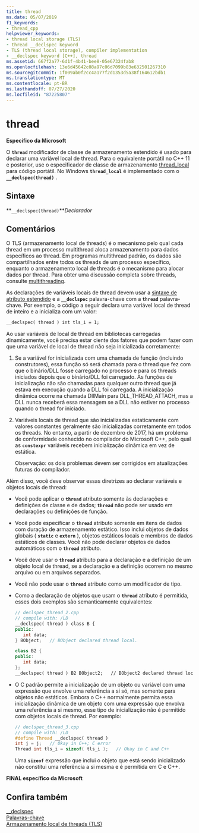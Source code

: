 ```yaml
---
title: thread
ms.date: 05/07/2019
f1_keywords:
- thread_cpp
helpviewer_keywords:
- thread local storage (TLS)
- thread __declspec keyword
- TLS (thread local storage), compiler implementation
- __declspec keyword [C++], thread
ms.assetid: 667f2a77-6d1f-4b41-bee8-05e67324fab8
ms.openlocfilehash: 13e6d45642c08a97c06d7099b83e632501267310
ms.sourcegitcommit: 1f009ab0f2cc4a177f2d1353d5a38f164612bdb1
ms.translationtype: MT
ms.contentlocale: pt-BR
ms.lasthandoff: 07/27/2020
ms.locfileid: "87225807"
---
```

# <a name="thread"></a>thread

**Específico da Microsoft**

O **`thread`** modificador de classe de armazenamento estendido é usado para declarar uma variável local de thread. Para o equivalente portátil no C++ 11 e posterior, use o especificador de classe de armazenamento [thread_local](../cpp/storage-classes-cpp.md#thread_local) para código portátil. No Windows **`thread_local`** é implementado com o **`__declspec(thread)`** .

## <a name="syntax"></a>Sintaxe

**`__declspec(thread)`***Declarador*

## <a name="remarks"></a>Comentários

O TLS (armazenamento local de threads) é o mecanismo pelo qual cada thread em um processo multithread aloca armazenamento para dados específicos ao thread. Em programas multithread padrão, os dados são compartilhados entre todos os threads de um processo específico, enquanto o armazenamento local de threads é o mecanismo para alocar dados por thread. Para obter uma discussão completa sobre threads, consulte [multithreading](../parallel/multithreading-support-for-older-code-visual-cpp.md).

As declarações de variáveis locais de thread devem usar a [sintaxe de atributo estendido](../cpp/declspec.md) e a **`__declspec`** palavra-chave com a **`thread`** palavra-chave. Por exemplo, o código a seguir declara uma variável local de thread de inteiro e a inicializa com um valor:

```cpp
__declspec( thread ) int tls_i = 1;
```

Ao usar variáveis de local de thread em bibliotecas carregadas dinamicamente, você precisa estar ciente dos fatores que podem fazer com que uma variável de local de thread não seja inicializada corretamente:

1. Se a variável for inicializada com uma chamada de função (incluindo construtores), essa função só será chamada para o thread que fez com que o binário/DLL fosse carregado no processo e para os threads iniciados depois que o binário/DLL foi carregado. As funções de inicialização não são chamadas para qualquer outro thread que já estava em execução quando a DLL foi carregada. A inicialização dinâmica ocorre na chamada DllMain para DLL_THREAD_ATTACH, mas a DLL nunca receberá essa mensagem se a DLL não estiver no processo quando o thread for iniciado.

1. Variáveis locais de thread que são inicializadas estaticamente com valores constantes geralmente são inicializadas corretamente em todos os threads. No entanto, a partir de dezembro de 2017, há um problema de conformidade conhecido no compilador do Microsoft C++, pelo qual as **`constexpr`** variáveis recebem inicialização dinâmica em vez de estática.

   Observação: os dois problemas devem ser corrigidos em atualizações futuras do compilador.

Além disso, você deve observar essas diretrizes ao declarar variáveis e objetos locais de thread:

- Você pode aplicar o **`thread`** atributo somente às declarações e definições de classe e de dados; **`thread`** não pode ser usado em declarações ou definições de função.

- Você pode especificar o **`thread`** atributo somente em itens de dados com duração de armazenamento estático. Isso inclui objetos de dados globais ( **`static`** e **`extern`** ), objetos estáticos locais e membros de dados estáticos de classes. Você não pode declarar objetos de dados automáticos com o **`thread`** atributo.

- Você deve usar o **`thread`** atributo para a declaração e a definição de um objeto local de thread, se a declaração e a definição ocorrem no mesmo arquivo ou em arquivos separados.

- Você não pode usar o **`thread`** atributo como um modificador de tipo.

- Como a declaração de objetos que usam o **`thread`** atributo é permitida, esses dois exemplos são semanticamente equivalentes:

    ```cpp
    // declspec_thread_2.cpp
    // compile with: /LD
    __declspec( thread ) class B {
    public:
       int data;
    } BObject;   // BObject declared thread local.

    class B2 {
    public:
       int data;
    };
    __declspec( thread ) B2 BObject2;   // BObject2 declared thread local.
    ```

- O C padrão permite a inicialização de um objeto ou variável com uma expressão que envolve uma referência a si só, mas somente para objetos não estáticos. Embora o C++ normalmente permita essa inicialização dinâmica de um objeto com uma expressão que envolva uma referência a si mesmo, esse tipo de inicialização não é permitido com objetos locais de thread. Por exemplo:

   ```cpp
   // declspec_thread_3.cpp
   // compile with: /LD
   #define Thread __declspec( thread )
   int j = j;   // Okay in C++; C error
   Thread int tls_i = sizeof( tls_i );   // Okay in C and C++
   ```

   Uma **`sizeof`** expressão que inclui o objeto que está sendo inicializado não constitui uma referência a si mesma e é permitida em C e C++.

**FINAL específico da Microsoft**

## <a name="see-also"></a>Confira também

[__declspec](../cpp/declspec.md)<br/>
[Palavras-chave](../cpp/keywords-cpp.md)<br/>
[Armazenamento local de threads (TLS)](../parallel/thread-local-storage-tls.md)
